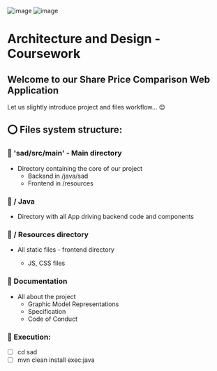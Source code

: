 ![image](https://github.com/MMadejsza/Architecture_and_Design-_CW_-Java-Javalin-JS/assets/71176618/86356151-31ed-4f72-b941-77f65c9f4054)
![image](https://github.com/MMadejsza/Architecture_and_Design-_CW_-Java-Javalin-JS/assets/71176618/dd2b089d-7040-4ad2-81d3-ee14718b2ace)



# Architecture and Design - Coursework

## Welcome to our Share Price Comparison Web Application

Let us slightly introduce project and files workflow... :blush:

## :o: Files system structure:

### :floppy_disk: 'sad/src/main' - Main directory
- Directory containing the core of our project
  - Backand in /java/sad
  - Frontend in /resources

### :wrench: / Java

-   Directory with all App driving backend code and components

### :tada: / Resources directory

* All static files - frontend directory

  * JS, CSS files

### :mag_right: Documentation

- All about the project
  - Graphic Model Representations
  - Specification
  - Code of Conduct

### :key: Execution:
- [ ] cd sad
- [ ] mvn clean install exec:java
